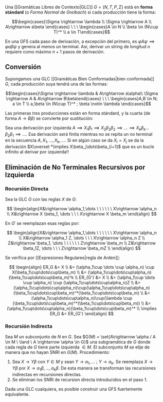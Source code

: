 Una [[Gramáticas Libres de Contexto|GLC]] $G=(N,T,P,\Sigma)$ está en **forma stándard** (o _Forma Normal de Greibach_) si cada producción tiene la forma:

$$\begin{cases}\Sigma \rightarrow \lambda \\ \Sigma \rightarrow A \\ A\rightarrow a\beta \end{cases} \  \ \ \begin{cases}A \in N \\ \beta \in (N\cup T)^* \\ a \in T\end{cases}$$

En una GFS cada paso de derivación, a excepción del primero, es $\varphi A \psi \implies \varphi a \beta \psi$ y genera al menos un terminal. Así, derivar un string de longitud $n$ requiere como máximo $n+1$ pasos de derivación.

## Conversión

Supongamos una GLC [[Gramáticas Bien Conformadas|bien conformada]] $G$, cada producción suya tendrá una de las formas:

$$\begin{cases}\Sigma \rightarrow \lambda & A\rightarrow a\alpha\\ \Sigma \rightarrow A & A\rightarrow B\beta\end{cases} \  \ \ \begin{cases}A,B \in N; a \in T \\ a,\beta \in (N\cup T)^* ; \beta \notin \lambda \end{cases}$$

Las primeras tres producciones están en forma stándard, y la cuarta (de forma $A\rightarrow B\beta$) se convierte por sustitución:

Sea una derivación por izquierda $A\implies X_1 \beta_1 \implies X_2\beta_2\beta_2 \implies \dots \implies X_k\beta_k\dots \beta_2\beta_1 \implies ...$. Esa derivación será finita mientras no se repita un no terminal en la secuencia $A,X_1,\dots,X_k,\dots$. Si en algún caso se da $X_i=X_j$ se da la derivación $X\overset *\implies X\beta_j\dots\beta_{i+1}$ que es un bucle infinito al derivar por izquierda!!

## Eliminación de No Terminales Recursivos por Izquierda

### Recursión Directa

Sea la GLC $G$ con las reglas $X$ de $G$:

$$
\begin{align}X&\rightarrow \alpha_1,\dots \ \ \ \ \ \  X\rightarrow \alpha_n \\
X&\rightarrow X \beta_1, \dots \ \ \  X\rightarrow X \beta_m
\end{align}
$$

En $G'$ se reemplazan esas reglas por:

$$
\begin{align}X&\rightarrow \alpha_1,\dots \ \ \ \ \ \  X\rightarrow \alpha_n \\
X&\rightarrow \alpha_1 Z, \dots \ \ \  X\rightarrow \alpha_n Z \\
Z&\rightarrow \beta_1, \dots \ \ \ \ \ \  Z\rightarrow \beta_m \\
Z&\rightarrow \beta_1Z, \dots \ \ \  Z\rightarrow \beta_mZ \\
\end{align}
$$

Se verifica por [[Expresiones Regulares|regla de Arden]]:

$$
\begin{align}
ER_G &= X \\
&= (\alpha_1\cup \dots \cup \alpha_n) \cup X(\beta_1\cup\dots\cup\beta_m) \\
&= (\alpha_1\cup\dots\cup\alpha_n)(\beta_1\cup\dots\cup\beta_m)^k \\
ER_{G'} &= X \\
&= (\alpha_1\cup \dots \cup \alpha_n) \cup (\alpha_1\cup\dots\cup\alpha_n)Z \\
&= (\alpha_1\cup\dots\cup\alpha_n)\cup(\alpha_1\cup\dots\cup\alpha_n)(\beta_1\cup\dots\cup\beta_m)^*(\beta_1\cup\dots\cup\beta_m) \\
&= (\alpha_1\cup\dots\cup\alpha_n)\cup(\lambda \cup (\beta_1\cup\dots\cup\beta_m)^*(\beta_1\cup\dots\cup\beta_m)) \\
&= (\alpha_1\cup\dots\cup\alpha_n)(\beta_1\cup\dots\cup\beta_m)^* \\
\implies ER_G &= ER_{G'}
\end{align}
$$

### Recursión Indirecta

Sea $M$ un subconjunto de $N$ en $G$. Sea $G(M) = \set{A\rightarrow \alpha / A \in M \ \land \ A \rightarrow \alpha \in G}$ una subgramática de $G$ donde cada regla de $G$ tiene parte izquierda $\in M$. El subconjunto $M$ se elije de manera que no hayan SNRI en $G(M)$. Procedimiento:

1. Sea $X\rightarrow Y\beta$ con $Y\in M$ y sean $Y\rightarrow \alpha_1,\dots \ ; \ Y\rightarrow\alpha_k$. Se reemplaza $X\rightarrow Y\beta$ por $X\rightarrow \alpha_1\beta,\dots,\alpha_k \beta$. De esta manera se transforman las recursiones indirectas en recursiones directas.
2. Se eliminan los SNRI de recursion directa introducidos en el paso 1.

Dada una GLC cualquiera, es posible construir una GFS fuertemente equivalente.
